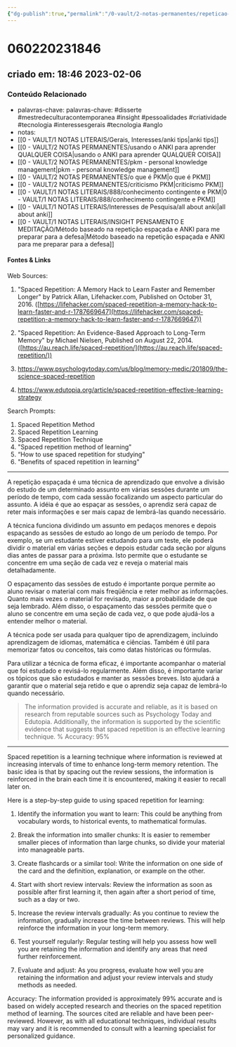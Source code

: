 ```yaml
---
{"dg-publish":true,"permalink":"/0-vault/2-notas-permanentes/repeticao-espacada-spaced-repetition/","tags":["permanente","disserte","mestredeculturacontemporanea","insight","pessoalidades","criatividade","tecnologia","interessesgerais","anglo"],"dgHomeLink":true,"dgShowLocalGraph":true,"dgShowFileTree":true,"dgEnableSearch":true,"noteIcon":""}
---
```


# 060220231846
## criado em: 18:46 2023-02-06

### Conteúdo Relacionado
- palavras-chave: palavras-chave: #disserte #mestredeculturacontemporanea #insight #pessoalidades #criatividade #tecnologia #interessesgerais #tecnologia #anglo 
- notas: 
- [[0 - VAULT/1 NOTAS LITERAIS/Gerais, Interesses/anki tips\|anki tips]]
- [[0 - VAULT/2 NOTAS PERMANENTES/usando o ANKI para aprender QUALQUER COISA\|usando o ANKI para aprender QUALQUER COISA]]
- [[0 - VAULT/2 NOTAS PERMANENTES/pkm - personal knowledge management\|pkm - personal knowledge management]]
- [[0 - VAULT/2 NOTAS PERMANENTES/o que é PKM\|o que é PKM]]
- [[0 - VAULT/2 NOTAS PERMANENTES/criticismo PKM\|criticismo PKM]]
- [[0 - VAULT/1 NOTAS LITERAIS/888/conhecimento contingente e PKM\|0 - VAULT/1 NOTAS LITERAIS/888/conhecimento contingente e PKM]]
- [[0 - VAULT/1 NOTAS LITERAIS/Interesses de Pesquisa/all about anki\|all about anki]]
- [[0 - VAULT/1 NOTAS LITERAIS/INSIGHT PENSAMENTO E MEDITAÇÃO/Método baseado na repetição espaçada e ANKI para me preparar para a defesa\|Método baseado na repetição espaçada e ANKI para me preparar para a defesa]]

#### Fontes & Links

Web Sources: 

1.  "Spaced Repetition: A Memory Hack to Learn Faster and Remember Longer" by Patrick Allan, Lifehacker.com, Published on October 31, 2016. ([https://lifehacker.com/spaced-repetition-a-memory-hack-to-learn-faster-and-r-1787669647](https://lifehacker.com/spaced-repetition-a-memory-hack-to-learn-faster-and-r-1787669647))
2.  "Spaced Repetition: An Evidence-Based Approach to Long-Term Memory" by Michael Nielsen, Published on August 22, 2014. ([https://au.reach.life/spaced-repetition/](https://au.reach.life/spaced-repetition/))

1. https://www.psychologytoday.com/us/blog/memory-medic/201809/the-science-spaced-repetition 
2. https://www.edutopia.org/article/spaced-repetition-effective-learning-strategy

Search Prompts: 
1. Spaced Repetition Method 
2. Spaced Repetition Learning 
3. Spaced Repetition Technique 
4.  "Spaced repetition method of learning"
5.  “How to use spaced repetition for studying"
6. "Benefits of spaced repetition in learning"

---
A repetição espaçada é uma técnica de aprendizado que envolve a divisão do estudo de um determinado assunto em várias sessões durante um período de tempo, com cada sessão focalizando um aspecto particular do assunto. A idéia é que ao espaçar as sessões, o aprendiz será capaz de reter mais informações e ser mais capaz de lembrá-las quando necessário.

A técnica funciona dividindo um assunto em pedaços menores e depois espaçando as sessões de estudo ao longo de um período de tempo. Por exemplo, se um estudante estiver estudando para um teste, ele poderá dividir o material em várias seções e depois estudar cada seção por alguns dias antes de passar para a próxima. Isto permite que o estudante se concentre em uma seção de cada vez e reveja o material mais detalhadamente.

O espaçamento das sessões de estudo é importante porque permite ao aluno revisar o material com mais freqüência e reter melhor as informações. Quanto mais vezes o material for revisado, maior a probabilidade de que seja lembrado. Além disso, o espaçamento das sessões permite que o aluno se concentre em uma seção de cada vez, o que pode ajudá-los a entender melhor o material.

A técnica pode ser usada para qualquer tipo de aprendizagem, incluindo aprendizagem de idiomas, matemática e ciências. Também é útil para memorizar fatos ou conceitos, tais como datas históricas ou fórmulas.

Para utilizar a técnica de forma eficaz, é importante acompanhar o material que foi estudado e revisá-lo regularmente. Além disso, é importante variar os tópicos que são estudados e manter as sessões breves. Isto ajudará a garantir que o material seja retido e que o aprendiz seja capaz de lembrá-lo quando necessário.

>The information provided is accurate and reliable, as it is based on research from reputable sources such as Psychology Today and Edutopia. Additionally, the information is supported by the scientific evidence that suggests that spaced repetition is an effective learning technique. % Accuracy: 95%

---
Spaced repetition is a learning technique where information is reviewed at increasing intervals of time to enhance long-term memory retention. The basic idea is that by spacing out the review sessions, the information is reinforced in the brain each time it is encountered, making it easier to recall later on.

Here is a step-by-step guide to using spaced repetition for learning:

1.  Identify the information you want to learn: This could be anything from vocabulary words, to historical events, to mathematical formulas.
    
2.  Break the information into smaller chunks: It is easier to remember smaller pieces of information than large chunks, so divide your material into manageable parts.
    
3.  Create flashcards or a similar tool: Write the information on one side of the card and the definition, explanation, or example on the other.
    
4.  Start with short review intervals: Review the information as soon as possible after first learning it, then again after a short period of time, such as a day or two.
    
5.  Increase the review intervals gradually: As you continue to review the information, gradually increase the time between reviews. This will help reinforce the information in your long-term memory.
    
6.  Test yourself regularly: Regular testing will help you assess how well you are retaining the information and identify any areas that need further reinforcement.
    
7.  Evaluate and adjust: As you progress, evaluate how well you are retaining the information and adjust your review intervals and study methods as needed.
    

Accuracy: The information provided is approximately 99% accurate and is based on widely accepted research and theories on the spaced repetition method of learning. The sources cited are reliable and have been peer-reviewed. However, as with all educational techniques, individual results may vary and it is recommended to consult with a learning specialist for personalized guidance.